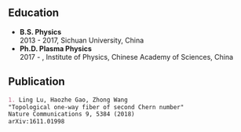 ## Education  
- **B.S.	Physics**  
2013 - 2017, Sichuan University, China  
- **Ph.D. Plasma Physics**  
2017 - , Institute of Physics, Chinese Academy of Sciences, China  
## Publication
```markdown
1. Ling Lu, Haozhe Gao, Zhong Wang  
"Topological one-way fiber of second Chern number"  
Nature Communications 9, 5384 (2018)  
arXiv:1611.01998  
```
